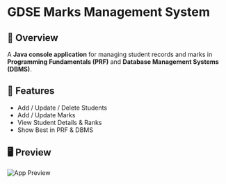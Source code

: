 # GDSE Marks Management System

## 📌 Overview
A **Java console application** for managing student records and marks in **Programming Fundamentals (PRF)** and **Database Management Systems (DBMS)**.

## 🎯 Features
- Add / Update / Delete Students  
- Add / Update Marks  
- View Student Details & Ranks  
- Show Best in PRF & DBMS  

## 🖥️ Preview
![App Preview](preview.png)
